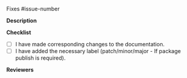 Fixes #issue-number

**Description**

**Checklist**

- [ ] I have made corresponding changes to the documentation.
- [ ] I have added the necessary label (patch/minor/major - If package publish is required).

**Reviewers**

<!---
------------- FORMAT FOR DESCRIPTION -------------

Prefix the change with one of these keywords:
- Added: for new features.
- Changed: for changes in existing functionality.
- Deprecated: for soon-to-be removed features.
- Removed: for now removed features.
- Fixed: for any bug fixes.
- Security: in case of vulnerabilities.

Points to note:
- The description shall be represented in bullet points.
- Add the keyword BREAKING in bold style for changes that could potentially break the component, eg: **BREAKING**.
- Represent a component name in italics, eg: _Modal_.
- Enclose a prop name in double backticks, eg: `menuType`.
--->
